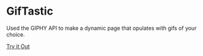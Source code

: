 # GifTastic
Used the GIPHY API to make a dynamic page that opulates with gifs of your choice. 

[Try it Out](https://jsierra0918.github.io/GifTastic/)
